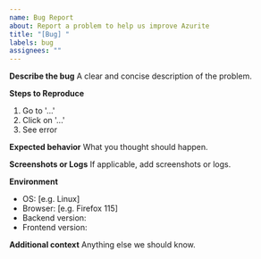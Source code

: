 ```yaml
---
name: Bug Report
about: Report a problem to help us improve Azurite
title: "[Bug] "
labels: bug
assignees: ""
---
```


**Describe the bug**
A clear and concise description of the problem.

**Steps to Reproduce**
1. Go to '...'
2. Click on '...'
3. See error

**Expected behavior**
What you thought should happen.

**Screenshots or Logs**
If applicable, add screenshots or logs.

**Environment**
- OS: [e.g. Linux]
- Browser: [e.g. Firefox 115]
- Backend version:
- Frontend version:

**Additional context**
Anything else we should know.
